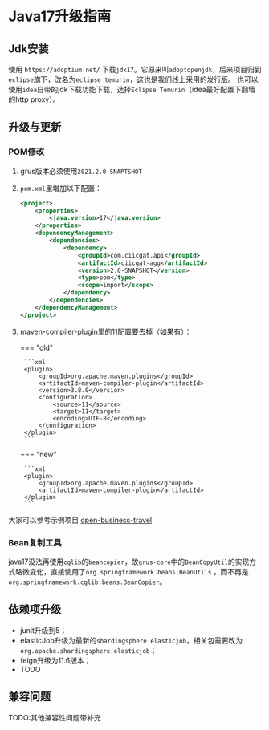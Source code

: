 # Java17升级指南

## Jdk安装

使用 `https://adoptium.net/` 下载`jdk17`。它原来叫`adoptopenjdk`，后来项目归到`eclipse`旗下，改名为`eclipse temurin`，这也是我们线上采用的发行版。
也可以使用`idea`自带的jdk下载功能下载，选择`Eclipse Temurin`（idea最好配置下翻墙的http proxy）。

## 升级与更新

### POM修改

1. grus版本必须使用`2021.2.0-SNAPTSHOT`
2. `pom.xml`里增加以下配置：

    ```xml
    <project>
        <properties>
            <java.version>17</java.version>
        </properties>
        <dependencyManagement>
            <dependencies>
                <dependency>
                    <groupId>com.ciicgat.api</groupId>
                    <artifactId>ciicgat-agg</artifactId>
                    <version>2.0-SNAPSHOT</version>
                    <type>pom</type>
                    <scope>import</scope>
                </dependency>
            </dependencies>
        </dependencyManagement>
    </project>
    ```

3. maven-compiler-plugin里的11配置要去掉（如果有）：

   === "old"

        ```xml
        <plugin>
            <groupId>org.apache.maven.plugins</groupId>
            <artifactId>maven-compiler-plugin</artifactId>
            <version>3.8.0</version>
            <configuration>
                <source>11</source>
                <target>11</target>
                <encoding>UTF-8</encoding>
            </configuration>
        </plugin>
        ```

   === "new"

        ```xml
        <plugin>
            <groupId>org.apache.maven.plugins</groupId>
            <artifactId>maven-compiler-plugin</artifactId>
        </plugin>
        ```

大家可以参考示例项目 [open-business-travel](https://gitlab.wuxingdev.cn/biz/open/open-business-travel/blob/master/pom.xml)

### Bean复制工具

java17没法再使用`cglib`的`beancopier`，故`grus-core`中的`BeanCopyUtil`的实现方式略微变化，直接使用了`org.springframework.beans.BeanUtils`
，而不再是`org.springframework.cglib.beans.BeanCopier`。

## 依赖项升级

- junit升级到5；
- elasticJob升级为最新的`shardingsphere elasticjob`，相关包需要改为`org.apache.shardingsphere.elasticjob`；
- feign升级为11.6版本；
- TODO

## 兼容问题

TODO:其他兼容性问题带补充
